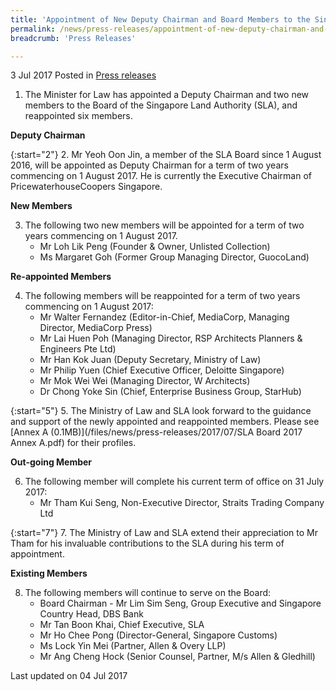 ```yaml
---
title: 'Appointment of New Deputy Chairman and Board Members to the Singapore Land Authority'
permalink: /news/press-releases/appointment-of-new-deputy-chairman-and-board-members-to-the--sin
breadcrumb: 'Press Releases'

---
```



3 Jul 2017 Posted in [Press releases](/news/press-releases)


1. The Minister for Law has appointed a Deputy Chairman and two new members to the Board of the Singapore Land Authority (SLA), and reappointed six members.

**Deputy Chairman**

{:start="2"}
2. Mr Yeoh Oon Jin, a member of the SLA Board since 1 August 2016, will be appointed as Deputy Chairman for a term of two years commencing on 1 August 2017. He is currently the Executive Chairman of PricewaterhouseCoopers Singapore.


**New Members** 

<ol start="3">
<li>The following two new members will be appointed for a term of two years commencing on 1 August 2017.

<ul>
<li>Mr Loh Lik Peng (Founder & Owner, Unlisted Collection) </li>
<li>Ms Margaret Goh (Former Group Managing Director, GuocoLand) </li> 
</ul>
</li>
</ol>


**Re-appointed Members**

<ol start="4">
<li>The following members will be reappointed for a term of two years commencing on 1 August 2017:
<ul>
<li>Mr Walter Fernandez (Editor-in-Chief, MediaCorp, Managing Director, MediaCorp Press) </li>
<li>Mr Lai Huen Poh (Managing Director, RSP Architects Planners & Engineers Pte Ltd) </li>
<li>Mr Han Kok Juan (Deputy Secretary, Ministry of Law) </li>
<li>Mr Philip Yuen (Chief Executive Officer, Deloitte Singapore)</li>
<li>Mr Mok Wei Wei (Managing Director, W Architects)</li>
<li>Dr Chong Yoke Sin (Chief, Enterprise Business Group, StarHub)</li>
</ul>
</li>
</ol> 

{:start="5"}
5. The Ministry of Law and SLA look forward to the guidance and support of the newly appointed and reappointed members. Please see [Annex A (0.1MB)](/files/news/press-releases/2017/07/SLA Board 2017 Annex A.pdf) for their profiles.

 

**Out-going Member**

 
<ol start="6">
<li>The following member will complete his current term of office on 31 July 2017:     

<ul>
<li>Mr Tham Kui Seng, Non-Executive Director, Straits Trading Company Ltd </li>
</ul>
</li>
</ol>

{:start="7"}
7. The Ministry of Law and SLA extend their appreciation to Mr Tham for his invaluable contributions to the SLA during his term of appointment.

**Existing Members**

 
<ol start="8">
<li>The following members will continue to serve on the Board:
<ul> 
<li> Board Chairman - Mr Lim Sim Seng, Group Executive and Singapore Country Head, DBS Bank </li>
<li>Mr Tan Boon Khai, Chief Executive, SLA </li>
<li>Mr Ho Chee Pong (Director-General, Singapore Customs)</li>
<li>Ms Lock Yin Mei (Partner, Allen & Overy LLP) </li>
<li>Mr Ang Cheng Hock (Senior Counsel, Partner, M/s Allen & Gledhill) </li> 
</ul>
</li>
</ol>
<p class="right-side-updated">Last updated on 04 Jul 2017</p>
